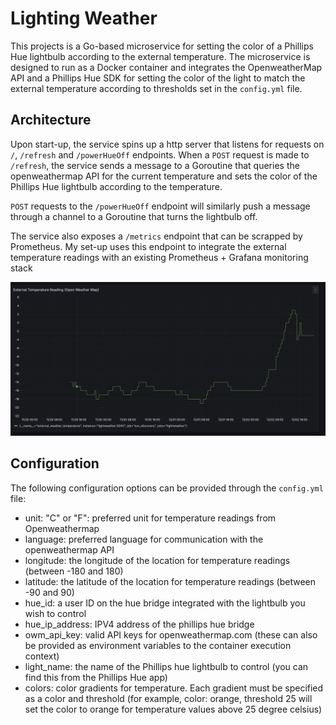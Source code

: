 # Lighting Weather

This projects is a Go-based microservice for setting the color of a Phillips Hue lightbulb according to the external temperature. The microservice is designed to run as a Docker container and integrates the OpenweatherMap API and a Phillips Hue SDK for setting the color of the light to match the external temperature according to thresholds set in the `config.yml` file.

## Architecture

Upon start-up, the service spins up a http server that listens for requests on `/`, `/refresh` and `/powerHueOff` endpoints. When a `POST` request is made to `/refresh`, the service sends a message to a  Goroutine that queries the openweathermap API for the current temperature and sets the color of the Phillips Hue lightbulb according to the temperature.

`POST` requests to the `/powerHueOff` endpoint will similarly push a message through a channel to a Goroutine that turns the lightbulb off.

The service also exposes a `/metrics` endpoint that can be scrapped by Prometheus. My set-up uses this endpoint to integrate the external temperature readings with an existing Prometheus + Grafana monitoring stack

![alt text](image.png)

## Configuration

The following configuration options can be provided through the `config.yml` file:

- unit: "C" or "F": preferred unit for temperature readings from Openweathermap
- language: preferred language for communication with the openweathermap API
- longitude: the longitude of the location for temperature readings (between -180 and 180)
- latitude: the latitude of the location for temperature readings (between -90 and 90)
- hue_id: a user ID on the hue bridge integrated with the lightbulb you wish to control
- hue_ip_address: IPV4 address of the phillips hue bridge
- owm_api_key: valid API keys for openweathermap.com (these can also be provided as environment variables to the container execution context)
- light_name: the name of the Phillips hue lightbulb to control (you can find this from the Phillips Hue app)
- colors: color gradients for temperature. Each gradient must be specified as a color and threshold (for example, color: orange, threshold 25 will set the color to orange for temperature values above 25 degree celsius)
